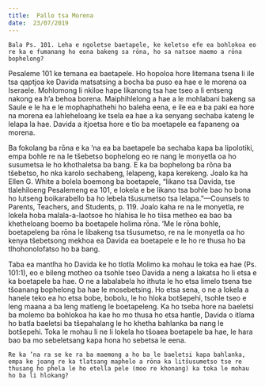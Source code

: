 ```yaml
---
title:  Pallo tsa Morena
date:  23/07/2019
---
```


`Bala Ps. 101. Leha e ngoletse baetapele, ke keletso efe ea bohlokoa eo re ka e fumanang ho eona bakeng sa rōna, ho sa natsoe maemo a rōna bophelong?`

Pesaleme 101 ke temana ea baetapele. Ho hopoloa hore litemana tsena li ile tsa qaptjoa ke Davida matsatsing a bocha ba puso ea hae e le morena oa Iseraele. Mohlomong li nkiloe hape likanong tsa hae tseo a li entseng nakong ea h’a behoa borena. Maiphihlelong a hae a le mohlabani bakeng sa Saule e le ha e le mophaphathehi ho baleha eena, e ile ea e ba paki ea hore na morena ea lahleheloang ke tsela ea hae a ka senyang sechaba kateng le lelapa la hae. Davida a itjoetsa hore e tlo ba moetapele ea fapaneng oa morena.

Ba fokolang ba rōna e ka ’na ea ba baetapele ba sechaba kapa ba lipolotiki, empa bohle re na le tšebetso bophelong eo re nang le monyetla oa ho susumetsa le ho khothaletsa ba bang. E ka ba bophelong ba rōna ba tšebetso, ho nka karolo sechabeng, lelapeng, kapa kerekeng. Joalo ka ha Ellen G. White a bolela boemong ba boetapele, “likano tsa Davida, tse tlalehiloeng Pesalemeng ea 101, e lokela e be likano tsa bohle bao ho bona ho lutseng boikarabello ba ho lebela tšusumetso tsa lelapa.”—Counsels to Parents, Teachers, and Students, p. 119. Joalo kaha re na le monyetla, re lokela hoba malala-a-laotsoe ho hlahisa le ho tiisa metheo ea bao ba khetheloang boemo ba boetapele holima rōna. ’Me le rōna bohle, boetapeleng ba rōna le libakeng tsa tšusumetso, re na le monyetla oa ho kenya tšebetsong mekhoa ea Davida ea boetapele e le ho re thusa ho ba tlhohonolofatso ho ba bang.

Taba ea mantlha ho Davida ke ho tlotla Molimo ka mohau le toka ea hae (Ps. 101:1), eo e bileng motheo oa tsohle tseo Davida a neng a lakatsa ho li etsa e ka boetapele ba hae. O ne a labalabela ho ithuta le ho etsa limelo tsena tse tšoanang bophelong ba hae le mosebetsing. Ho etsa sena, o ne a lokela a hanele teko ea ho etsa bobe, bobolu, le ho hloka botšepehi, tsohle tseo e leng maana a ba leng matleng le boetapeleng. Ka ho tseba hore na baeletsi ba molemo ba bohlokoa ha kae ho mo thusa ho etsa hantle, Davida o itlama ho batla baeletsi ba tšepahalang le ho khetha bahlanka ba nang le botšepehi. Toka le mohau li ne li lokela ho tšoaea boetapele ba hae, le hara bao ba mo sebeletsang kapa hona ho sebetsa le eena.

`Re ka ’na ra se ke ra ba maemong a ho ba le baeletsi kapa bahlanka, empa ke joang re ka tlatsang maphelo a rōna ka litšusumetso tse re thusang ho phela le ho etella pele (moo re khonang) ka toka le mohau ho ba li hlokang?`